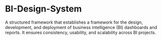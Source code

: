 # BI-Design-System
A structured framework that establishes a framework for the design, development, and deployment of business intelligence (BI) dashboards and reports. It ensures consistency, usability, and scalability across BI projects.
